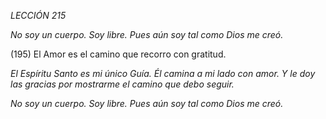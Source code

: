 *LECCIÓN 215*

*No soy un cuerpo. Soy libre.*
*Pues aún soy tal como Dios me creó.*

(195) El Amor es el camino que recorro con gratitud.

_El Espíritu Santo es mi único Guía. Él camina a mi lado con amor. Y le doy las gracias por mostrarme el camino que debo seguir._

*No soy un cuerpo. Soy libre.*
*Pues aún soy tal como Dios me creó.*